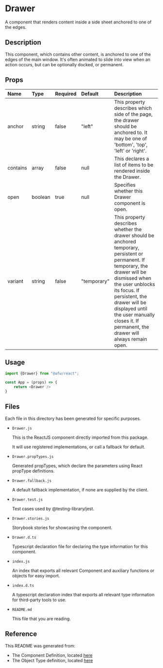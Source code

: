 # Drawer

A component that renders content inside a side sheet anchored to one of the edges.

## Description
This component, which contains other content, is anchored to one of the edges of the main window. It's often animated to slide into view when an action occurs, but can be optionally docked, or permanent.

## Props
| Name | Type | Required | Default | Description |
|:----------|:----------|:----|:------------|:------------|
|anchor|string|false|"left"|This property describes which side of the page, the drawer should be anchored to. It may be one of 'bottom', 'top', 'left' or 'right'.|
|contains|array|false|null|This declares a list of items to be rendered inside the Drawer.|
|open|boolean|true|null|Specifies whether this Drawer component is open.|
|variant|string|false|"temporary"|This property describes whether the drawer should be anchored temporary, persistent or permanent. If temporary, the drawer will be dismissed when the user unblocks its focus. If persistent, the drawer will be displayed until the user manually closes it. If permanent, the drawer will always remain open.|

## Usage
```js
import {Drawer} from "@afw/react";

const App = (props) => {
    return <Drawer />
}
```

## Files
Each file in this directory has been generated for specific purposes.
 * `Drawer.js`

   This is the ReactJS component directly imported from this package.

   It will use registered implementations, or call a fallback for default.
 * `Drawer.propTypes.js`

   Generated propTypes, which declare the parameters using React propType definitions.

 * `Drawer.fallback.js`

   A default fallback implementation, if none are supplied by the client.

 * `Drawer.test.js`

   Test cases used by @testing-library/jest.

 * `Drawer.stories.js`

   Storybook stories for showcasing the component.

 * `Drawer.d.ts`

   Typescript declaration file for declaring the type information for this component.

 * `index.js`

   An index that exports all relevant Component and auxiliary functions or objects for easy import.

 * `index.d.ts`

   A typescript declaration index that exports all relevant type information for third-party tools to use.

 * `README.md`

   This file that you are reading.

## Reference
This README was generated from:
  * The Component Definition, located [here](/src/afw_components/generate/objects/_AdaptiveLayoutComponentType_/Drawer.json)
  * The Object Type definition, located [here](/src/afw_components/generate/objects/_AdaptiveObjectType_/_AdaptiveLayoutComponentType_Drawer.json)

